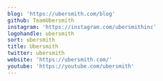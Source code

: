 ```yaml
---
blog: 'https://ubersmith.com/blog'
github: TeamUbersmith
instagram: 'https://instagram.com/ubersmithinc'
logohandle: ubersmith
sort: ubersmith
title: Ubersmith
twitter: ubersmith
website: 'https://ubersmith.com/'
youtube: 'https://youtube.com/ubersmith'
---
```

